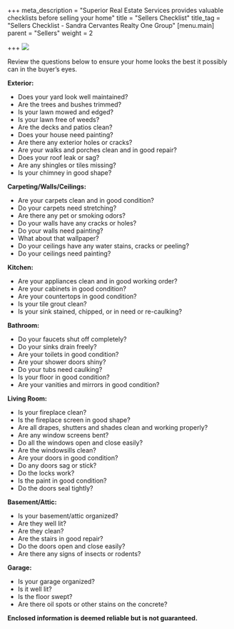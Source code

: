 +++
meta_description = "Superior Real Estate Services provides valuable checklists before selling your home"
title = "Sellers Checklist"
title_tag = "Sellers Checklist - Sandra Cervantes Realty One Group"
[menu.main]
parent = "Sellers"
weight = 2

+++
![](/uploads/sellers_checklist.jpg)

Review the questions below to ensure your home looks the best it possibly can in the buyer’s eyes.

**Exterior:**

* Does your yard look well maintained?
* Are the trees and bushes trimmed?
* Is your lawn mowed and edged?
* Is your lawn free of weeds?
* Are the decks and patios clean?
* Does your house need painting?
* Are there any exterior holes or cracks?
* Are your walks and porches clean and in good repair?
* Does your roof leak or sag?
* Are any shingles or tiles missing?
* Is your chimney in good shape?

**Carpeting/Walls/Ceilings:**

* Are your carpets clean and in good condition?
* Do your carpets need stretching?
* Are there any pet or smoking odors?
* Do your walls have any cracks or holes?
* Do your walls need painting?
* What about that wallpaper?
* Do your ceilings have any water stains, cracks or peeling?
* Do your ceilings need painting?

**Kitchen:**

* Are your appliances clean and in good working order?
* Are your cabinets in good condition?
* Are your countertops in good condition?
* Is your tile grout clean?
* Is your sink stained, chipped, or in need or re-caulking?

**Bathroom:**

* Do your faucets shut off completely?
* Do your sinks drain freely?
* Are your toilets in good condition?
* Are your shower doors shiny?
* Do your tubs need caulking?
* Is your floor in good condition?
* Are your vanities and mirrors in good condition?

**Living Room:**

* Is your fireplace clean?
* Is the fireplace screen in good shape?
* Are all drapes, shutters and shades clean and working properly?
* Are any window screens bent?
* Do all the windows open and close easily?
* Are the windowsills clean?
* Are your doors in good condition?
* Do any doors sag or stick?
* Do the locks work?
* Is the paint in good condition?
* Do the doors seal tightly?

**Basement/Attic:**

* Is your basement/attic organized?
* Are they well lit?
* Are they clean?
* Are the stairs in good repair?
* Do the doors open and close easily?
* Are there any signs of insects or rodents?

**Garage:**

* Is your garage organized?
* Is it well lit?
* Is the floor swept?
* Are there oil spots or other stains on the concrete?

**Enclosed information is deemed reliable but is not guaranteed.**